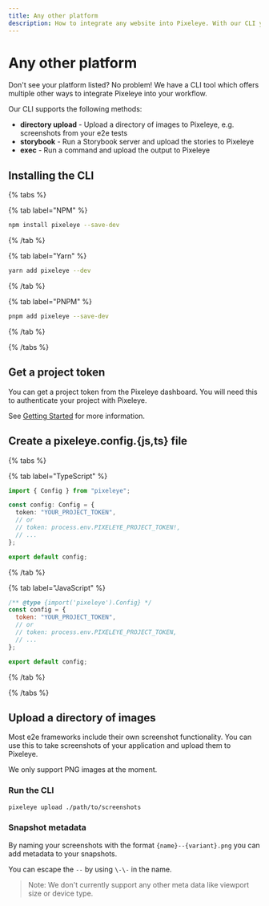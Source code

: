 ```yaml
---
title: Any other platform
description: How to integrate any website into Pixeleye. With our CLI you can effortlessly fit visual testing into your workflow.
---
```


# Any other platform

Don't see your platform listed? No problem! We have a CLI tool which offers multiple other ways to integrate Pixeleye into your workflow.

Our CLI supports the following methods:

- **directory upload** - Upload a directory of images to Pixeleye, e.g. screenshots from your e2e tests
- **storybook** - Run a Storybook server and upload the stories to Pixeleye
- **exec** - Run a command and upload the output to Pixeleye

## Installing the CLI

{% tabs %}

{% tab label="NPM" %}

```bash
npm install pixeleye --save-dev
```

{% /tab %}

{% tab label="Yarn" %}

```bash
yarn add pixeleye --dev
```

{% /tab %}

{% tab label="PNPM" %}

```bash
pnpm add pixeleye --save-dev
```

{% /tab %}

{% /tabs %}

## Get a project token

You can get a project token from the Pixeleye dashboard. You will need this to authenticate your project with Pixeleye.

See [Getting Started](/docs/01-getting-started/02-setup.md) for more information.

## Create a pixeleye.config.{js,ts} file

{% tabs %}

{% tab label="TypeScript" %}

```pixeleye.config.ts
import { Config } from "pixeleye";

const config: Config = {
  token: "YOUR_PROJECT_TOKEN",
  // or
  // token: process.env.PIXELEYE_PROJECT_TOKEN!,
  // ...
};

export default config;
```

{% /tab %}

{% tab label="JavaScript" %}

```pixeleye.config.js
/** @type {import('pixeleye').Config} */
const config = {
  token: "YOUR_PROJECT_TOKEN",
  // or
  // token: process.env.PIXELEYE_PROJECT_TOKEN,
  // ...
};

export default config;
```

{% /tab %}

{% /tabs %}

## Upload a directory of images

Most e2e frameworks include their own screenshot functionality. You can use this to take screenshots of your application and upload them to Pixeleye.

We only support PNG images at the moment.

### Run the CLI

```bash
pixeleye upload ./path/to/screenshots
```

### Snapshot metadata

By naming your screenshots with the format `{name}--{variant}.png` you can add metadata to your snapshots.

You can escape the `--` by using `\-\-` in the name.

> Note: We don't currently support any other meta data like viewport size or device type.
